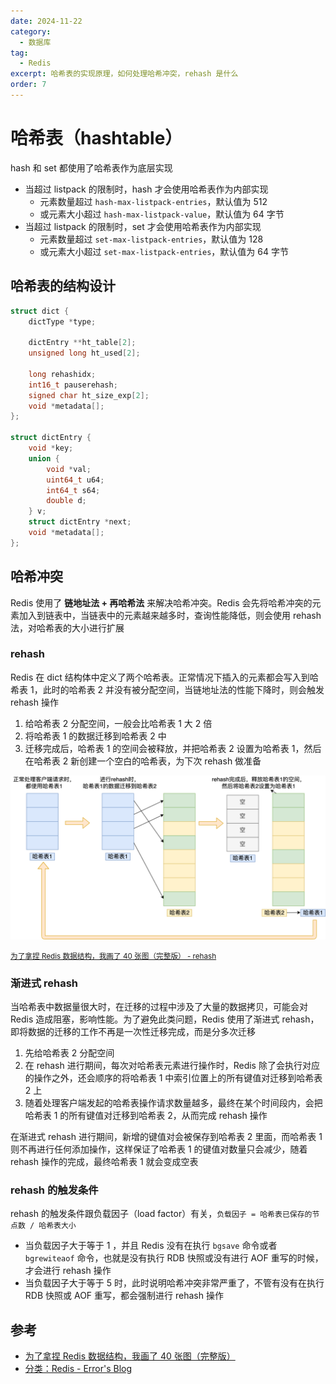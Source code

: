 ```yaml
---
date: 2024-11-22
category:
  - 数据库
tag:
  - Redis
excerpt: 哈希表的实现原理，如何处理哈希冲突，rehash 是什么
order: 7
---
```


# 哈希表（hashtable）

hash 和 set 都使用了哈希表作为底层实现

- 当超过 listpack 的限制时，hash 才会使用哈希表作为内部实现
  - 元素数量超过 `hash-max-listpack-entries`，默认值为 512
  - 或元素大小超过 `hash-max-listpack-value`，默认值为 64 字节
- 当超过 listpack 的限制时，set 才会使用哈希表作为内部实现
  - 元素数量超过 `set-max-listpack-entries`，默认值为 128
  - 或元素大小超过 `set-max-listpack-entries`，默认值为 64 字节

## 哈希表的结构设计

```c
struct dict {
    dictType *type;

    dictEntry **ht_table[2];
    unsigned long ht_used[2];

    long rehashidx;
    int16_t pauserehash;
    signed char ht_size_exp[2];
    void *metadata[];
};

struct dictEntry {
    void *key;
    union {
        void *val;
        uint64_t u64;
        int64_t s64;
        double d;
    } v;
    struct dictEntry *next;
    void *metadata[];
};
```

## 哈希冲突

Redis 使用了 **链地址法 + 再哈希法** 来解决哈希冲突。Redis 会先将哈希冲突的元素加入到链表中，当链表中的元素越来越多时，查询性能降低，则会使用 rehash 法，对哈希表的大小进行扩展

### rehash

Redis 在 dict 结构体中定义了两个哈希表。正常情况下插入的元素都会写入到哈希表 1，此时的哈希表 2 并没有被分配空间，当链地址法的性能下降时，则会触发 rehash 操作

1. 给哈希表 2 分配空间，一般会比哈希表 1 大 2 倍
2. 将哈希表 1 的数据迁移到哈希表 2 中
3. 迁移完成后，哈希表 1 的空间会被释放，并把哈希表 2 设置为哈希表 1，然后在哈希表 2 新创建一个空白的哈希表，为下次 rehash 做准备

![](.\md.assets\rehash.png)

<small>[为了拿捏 Redis 数据结构，我画了 40 张图（完整版） - rehash](https://mp.weixin.qq.com/s?__biz=MzUxODAzNDg4NQ==&mid=2247501112&idx=1&sn=e42b6c61c6747e2c2f3b890ab4e4b844&chksm=f98d8192cefa0884606c5284499d76eeb3966ac2d3de9fbc4a405448313dcf79eb41b7c9501e&scene=178&cur_album_id=1790401816640225283#rd)</small>

### 渐进式 rehash

当哈希表中数据量很大时，在迁移的过程中涉及了大量的数据拷贝，可能会对 Redis 造成阻塞，影响性能。为了避免此类问题，Redis 使用了渐进式 rehash，即将数据的迁移的工作不再是一次性迁移完成，而是分多次迁移

1. 先给哈希表 2 分配空间
2. 在 rehash 进行期间，每次对哈希表元素进行操作时，Redis 除了会执行对应的操作之外，还会顺序的将哈希表 1 中索引位置上的所有键值对迁移到哈希表 2 上
3. 随着处理客户端发起的哈希表操作请求数量越多，最终在某个时间段内，会把哈希表 1 的所有键值对迁移到哈希表 2，从而完成 rehash 操作

在渐进式 rehash 进行期间，新增的键值对会被保存到哈希表 2 里面，而哈希表 1 则不再进行任何添加操作，这样保证了哈希表 1 的键值对数量只会减少，随着 rehash 操作的完成，最终哈希表 1 就会变成空表

### rehash 的触发条件

rehash 的触发条件跟负载因子（load factor）有关，`负载因子 = 哈希表已保存的节点数 / 哈希表大小`

- 当负载因子大于等于 1 ，并且 Redis 没有在执行 `bgsave` 命令或者 `bgrewiteaof` 命令，也就是没有执行 RDB 快照或没有进行 AOF 重写的时候，才会进行 rehash 操作
- 当负载因子大于等于 5 时，此时说明哈希冲突非常严重了，不管有没有在执行 RDB 快照或 AOF 重写，都会强制进行 rehash 操作

## 参考

- [为了拿捏 Redis 数据结构，我画了 40 张图（完整版）](https://mp.weixin.qq.com/s?__biz=MzUxODAzNDg4NQ==&mid=2247501112&idx=1&sn=e42b6c61c6747e2c2f3b890ab4e4b844&chksm=f98d8192cefa0884606c5284499d76eeb3966ac2d3de9fbc4a405448313dcf79eb41b7c9501e&scene=178&cur_album_id=1790401816640225283#rd)
- [分类：Redis - Error's Blog](https://zygzyg.cloud/categories/redis)

